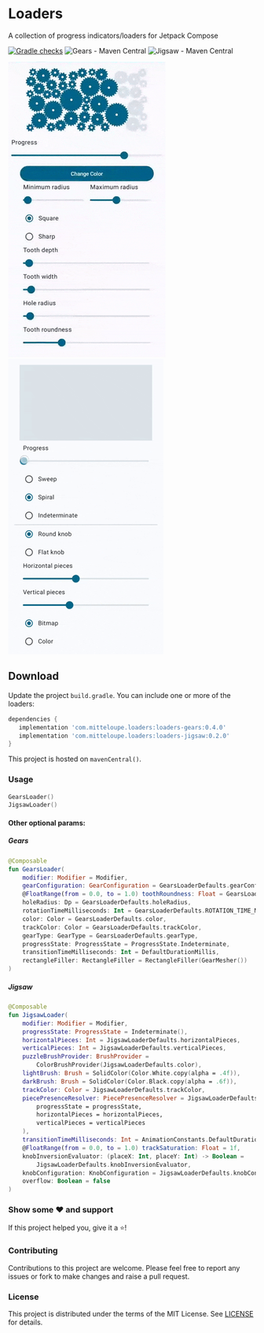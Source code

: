 # Loaders

A collection of progress indicators/loaders for Jetpack Compose

[![Gradle checks](https://github.com/EranBoudjnah/Loaders/actions/workflows/gradle-checks.yml/badge.svg)](https://github.com/EranBoudjnah/Loaders/actions/workflows/gradle-checks.yml)
![Gears - Maven Central](https://img.shields.io/maven-central/v/com.mitteloupe.loaders/loaders-gears?label=Gears%20on%20maven-central)
![Jigsaw - Maven Central](https://img.shields.io/maven-central/v/com.mitteloupe.loaders/loaders-jigsaw?label=Jigsaw%20on%20maven-central)

![Gears](https://github.com/EranBoudjnah/Loaders/blob/ca0d8f703f6b809b02beeeae5696fc5232f54e3b/Assets/main_demo.gif)
![Jigsaw](https://github.com/EranBoudjnah/Loaders/blob/fd4493f962408b9ec05c6e5c2f1893c0210d81b3/Assets/jigsaw_demo.gif)

Download
--------
Update the project `build.gradle`. You can include one or more of the loaders:

```gradle
dependencies {
   implementation 'com.mitteloupe.loaders:loaders-gears:0.4.0'
   implementation 'com.mitteloupe.loaders:loaders-jigsaw:0.2.0'
}
```

This project is hosted on `mavenCentral()`.

### Usage

```kotlin
GearsLoader()
JigsawLoader()
```

#### Other optional params:

##### Gears

```kotlin
@Composable
fun GearsLoader(
    modifier: Modifier = Modifier,
    gearConfiguration: GearConfiguration = GearsLoaderDefaults.gearConfiguration,
    @FloatRange(from = 0.0, to = 1.0) toothRoundness: Float = GearsLoaderDefaults.TOOTH_ROUNDNESS,
    holeRadius: Dp = GearsLoaderDefaults.holeRadius,
    rotationTimeMilliseconds: Int = GearsLoaderDefaults.ROTATION_TIME_MILLISECONDS,
    color: Color = GearsLoaderDefaults.color,
    trackColor: Color = GearsLoaderDefaults.trackColor,
    gearType: GearType = GearsLoaderDefaults.gearType,
    progressState: ProgressState = ProgressState.Indeterminate,
    transitionTimeMilliseconds: Int = DefaultDurationMillis,
    rectangleFiller: RectangleFiller = RectangleFiller(GearMesher())
)
```

##### Jigsaw

```kotlin
@Composable
fun JigsawLoader(
    modifier: Modifier = Modifier,
    progressState: ProgressState = Indeterminate(),
    horizontalPieces: Int = JigsawLoaderDefaults.horizontalPieces,
    verticalPieces: Int = JigsawLoaderDefaults.verticalPieces,
    puzzleBrushProvider: BrushProvider =
        ColorBrushProvider(JigsawLoaderDefaults.color),
    lightBrush: Brush = SolidColor(Color.White.copy(alpha = .4f)),
    darkBrush: Brush = SolidColor(Color.Black.copy(alpha = .6f)),
    trackColor: Color = JigsawLoaderDefaults.trackColor,
    piecePresenceResolver: PiecePresenceResolver = JigsawLoaderDefaults.piecePresenceResolver(
        progressState = progressState,
        horizontalPieces = horizontalPieces,
        verticalPieces = verticalPieces
    ),
    transitionTimeMilliseconds: Int = AnimationConstants.DefaultDurationMillis,
    @FloatRange(from = 0.0, to = 1.0) trackSaturation: Float = 1f,
    knobInversionEvaluator: (placeX: Int, placeY: Int) -> Boolean =
        JigsawLoaderDefaults.knobInversionEvaluator,
    knobConfiguration: KnobConfiguration = JigsawLoaderDefaults.knobConfiguration,
    overflow: Boolean = false
)
```

### Show some ❤ and support

If this project helped you, give it a ⭐️!

### Contributing

Contributions to this project are welcome. Please feel free to report any issues or fork to
make changes and raise a pull request.

### License

This project is distributed under the terms of the MIT License. See [LICENSE](LICENSE) for
details.
